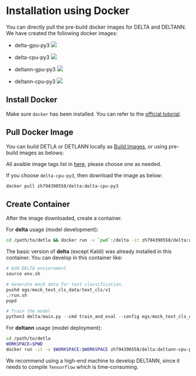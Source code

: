 # Installation using Docker

You can directly pull the pre-build docker images for DELTA and DELTANN. We have created the following docker images:

- delta-gpu-py3 [![](https://images.microbadger.com/badges/image/zh794390558/delta:delta-gpu-py3.svg)](https://hub.docker.com/r/zh794390558/delta)

- delta-cpu-py3 [![](https://images.microbadger.com/badges/image/zh794390558/delta:delta-cpu-py3.svg)](https://hub.docker.com/r/zh794390558/delta)

- deltann-gpu-py3 [![](https://images.microbadger.com/badges/image/zh794390558/delta:deltann-gpu-py3.svg)](https://hub.docker.com/r/zh794390558/delta)

- deltann-cpu-py3 [![](https://images.microbadger.com/badges/image/zh794390558/delta:deltann-cpu-py3.svg)](https://hub.docker.com/r/zh794390558/delta)



## Install Docker

Make sure `docker` has been installed. You can refer to the [official tutorial](https://docs.docker.com/install/).

## Pull Docker Image

You can build DETLA or DETLANN locally as [Build Images](#build-images),
or using pre-build images as belows:

All avaible image tags list in [here](https://cloud.docker.com/repository/docker/zh794390558/delta/tags),
please choose one as needed.

If you choose `delta-cpu-py3`, then download the image as below:

```bash
docker pull zh794390558/delta:delta-cpu-py3
```

## Create Container

After the image downloaded, create a container.

For **delta** usage (model development):

```bash
cd /path/to/detla && docker run -v `pwd`:/delta -it zh794390558/delta:delta-cpu-py3 /bin/bash
```

The basic version of **delta** (except Kaldi) was already installed in this container. You can develop in this container like:

```python
# Add DELTA enviornment
source env.sh

# Generate mock data for text classification.
pushd egs/mock_text_cls_data/text_cls/v1
./run.sh
popd

# Train the model
python3 delta/main.py --cmd train_and_eval --config egs/mock_text_cls_data/text_cls/v1/config/han-cls.yml
```

For **deltann** usage (model deployment):

```bash
cd /path/to/detla 
WORKSPACE=$PWD
docker run -it -v $WORKSPACE:$WORKSPACE zh794390558/delta:deltann-cpu-py3 /bin/bash
```

We recommend using a high-end machine to develop DELTANN, since it needs to compile
`Tensorflow` which is time-consuming.

